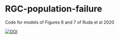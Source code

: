 # RGC-population-failure
Code for models of Figures 6 and 7 of Ruda et al 2020


[![DOI](https://zenodo.org/badge/288019452.svg)](https://zenodo.org/badge/latestdoi/288019452)
